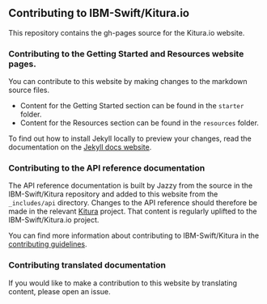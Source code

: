 ## Contributing to IBM-Swift/Kitura.io

This repository contains the gh-pages source for the Kitura.io website.

### Contributing to the Getting Started and Resources website pages.

You can contribute to this website by making changes to the markdown source files.
- Content for the Getting Started section can be found in the `starter` folder.
- Content for the Resources section can be found in the `resources` folder.

To find out how to install Jekyll locally to preview your changes, read the documentation on the [Jekyll docs website](https://jekyllrb.com/docs/home/).

### Contributing to the API reference documentation

The API reference documentation is built by Jazzy from the source in the IBM-Swift/Kitura repository and added to this website from the `_includes/api` directory. 
Changes to the API reference should therefore be made in the relevant [Kitura](https://github.com/IBM-Swift/Kitura) project.
That content is regularly uplifted to the IBM-Swift/Kitura.io project.

You can find more information about contributing to IBM-Swift/Kitura in the [contributing guidelines](.github/CONTRIBUTING.md).

### Contributing translated documentation 

If you would like to make a contribution to this website by translating content, please open an issue.

